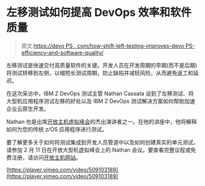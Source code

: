 # 左移测试如何提高 DevOps 效率和软件质量

> 原文:[https://devo PS . com/how-shift-left-testing-improves-devo PS-efficiency-and-software-quality/](https://devops.com/how-shift-left-testing-improves-devops-efficiency-and-software-quality/)

左移测试是快速交付高质量软件的关键。开发人员在开发周期的早期(而不是后期)将测试转移到左侧，以缩短长测试周期，防止缺陷并减轻风险，从而避免返工和延迟。

在这次采访中，IBM Z DevOps 测试主管 Nathan Cassata 谈到了左移测试、将大型机应用程序测试左移的好处以及 IBM Z DevOps 测试解决方案如何帮助加速企业云原生开发。

Nathan 也是出席[开放主机虚拟峰会](https://www.mediaopsevents.com/open_mainframe)的杰出演讲者之一。在他的讲座中，他将解释如何为您的传统 z/OS 应用程序进行测试。

要了解更多关于如何将测试集成到开发人员管道中以及如何创建真实的单元测试，请参加 2 月 11 日在开放大型机虚拟峰会上的 Nathan 会议。要查看完整议程或免费注册，请访问[开放主机网站](https://www.mediaopsevents.com/open_mainframe)。

[https://player.vimeo.com/video/509103189](https://player.vimeo.com/video/509103189)